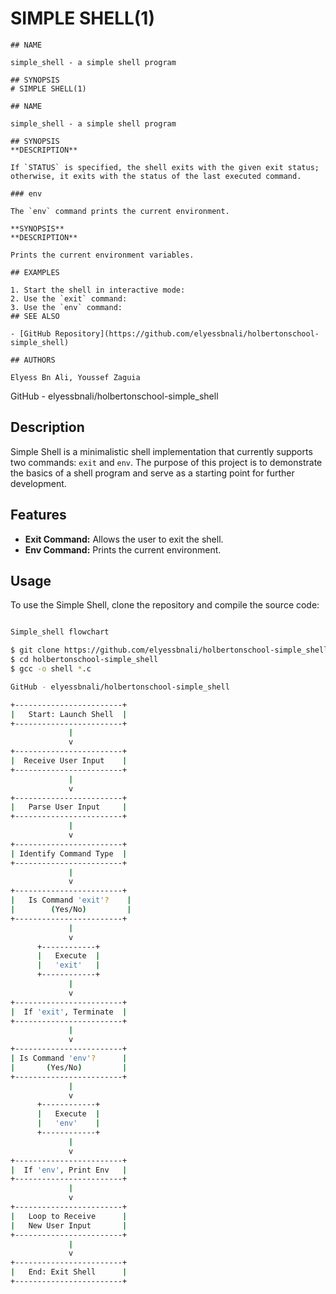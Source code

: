 # SIMPLE SHELL(1)

    ## NAME

    simple_shell - a simple shell program

    ## SYNOPSIS
    # SIMPLE SHELL(1)

    ## NAME

    simple_shell - a simple shell program

    ## SYNOPSIS
    **DESCRIPTION**

    If `STATUS` is specified, the shell exits with the given exit status; otherwise, it exits with the status of the last executed command.

    ### env

    The `env` command prints the current environment.

    **SYNOPSIS**
    **DESCRIPTION**

    Prints the current environment variables.

    ## EXAMPLES

    1. Start the shell in interactive mode:
    2. Use the `exit` command:
    3. Use the `env` command:
    ## SEE ALSO

    - [GitHub Repository](https://github.com/elyessbnali/holbertonschool-simple_shell)

    ## AUTHORS

    Elyess Bn Ali, Youssef Zaguia

GitHub - elyessbnali/holbertonschool-simple_shell

## Description

Simple Shell is a minimalistic shell implementation that currently supports two commands: `exit` and `env`. The purpose of this project is to demonstrate the basics of a shell program and serve as a starting point for further development.

## Features

- **Exit Command:** Allows the user to exit the shell.
- **Env Command:** Prints the current environment.

## Usage

To use the Simple Shell, clone the repository and compile the source code:

```bash

Simple_shell flowchart 

$ git clone https://github.com/elyessbnali/holbertonschool-simple_shell
$ cd holbertonschool-simple_shell
$ gcc -o shell *.c

GitHub - elyessbnali/holbertonschool-simple_shell

+------------------------+
|   Start: Launch Shell  |
+------------------------+
             |
             v
+------------------------+
|  Receive User Input    |
+------------------------+
             |
             v
+------------------------+
|   Parse User Input     |
+------------------------+
             |
             v
+------------------------+
| Identify Command Type  |
+------------------------+
             |
             v
+------------------------+
|   Is Command 'exit'?    |
|        (Yes/No)         |
+------------------------+
             |
             v
      +------------+
      |   Execute  |
      |   'exit'   |
      +------------+
             |
             v
+------------------------+
|  If 'exit', Terminate  |
+------------------------+
             |
             v
+------------------------+
| Is Command 'env'?      |
|       (Yes/No)         |
+------------------------+
             |
             v
      +------------+
      |   Execute  |
      |   'env'    |
      +------------+
             |
             v
+------------------------+
|  If 'env', Print Env   |
+------------------------+
             |
             v
+------------------------+
|   Loop to Receive      |
|   New User Input       |
+------------------------+
             |
             v
+------------------------+
|   End: Exit Shell      |
+------------------------+
